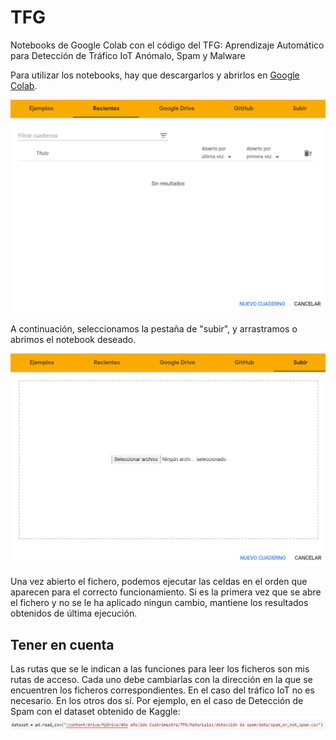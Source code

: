 # TFG
Notebooks de Google Colab con el código del TFG: Aprendizaje Automático para Detección de Tráfico IoT Anómalo, Spam y Malware

Para utilizar los notebooks, hay que descargarlos y abrirlos en [Google Colab](https://colab.research.google.com/). 

![GoogleColab](images/GoogleColab.png)

A continuación, seleccionamos la pestaña de "subir", y arrastramos o abrimos el notebook deseado. 

![GoogleColab_Upload](images/GoogleColabSubir.png)

Una vez abierto el fichero, podemos ejecutar las celdas en el orden que aparecen para el correcto funcionamiento. Si es la primera vez que se abre el fichero y no se le ha aplicado ningun cambio, mantiene los resultados obtenidos de última ejecución.

## Tener en cuenta
Las rutas que se le indican a las funciones para leer los ficheros son mis rutas de acceso. Cada uno debe cambiarlas con la dirección en la que se encuentren los ficheros correspondientes. En el caso del tráfico IoT no es necesario. En los otros dos sí. Por ejemplo, en el caso de Detección de Spam con el dataset obtenido de Kaggle:
![DatosKaggle](images/datoskaggle.png)
